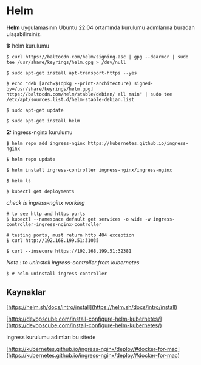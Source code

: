 # Helm
**Helm** uygulamasının Ubuntu 22.04 ortamında kurulumu adımlarına buradan ulaşabilirsiniz.


**1:** helm kurulumu

```shell
$ curl https://baltocdn.com/helm/signing.asc | gpg --dearmor | sudo tee /usr/share/keyrings/helm.gpg > /dev/null

$ sudo apt-get install apt-transport-https --yes

$ echo "deb [arch=$(dpkg --print-architecture) signed-by=/usr/share/keyrings/helm.gpg] https://baltocdn.com/helm/stable/debian/ all main" | sudo tee /etc/apt/sources.list.d/helm-stable-debian.list

$ sudo apt-get update

$ sudo apt-get install helm
```

**2:** ingress-nginx kurulumu

```shell
$ helm repo add ingress-nginx https://kubernetes.github.io/ingress-nginx

$ helm repo update

$ helm install ingress-controller ingress-nginx/ingress-nginx

$ helm ls

$ kubectl get deployments
```

*check is ingress-nginx working*

```shell
# to see http and https ports
$ kubectl --namespace default get services -o wide -w ingress-controller-ingress-nginx-controller

# testing ports, must return http 404 exception
$ curl http://192.168.199.51:31035 

$ curl --insecure https://192.168.199.51:32381
```

*Note : to uninstall ingress-controller from kubernetes*
```shell
$ # helm uninstall ingress-controller
```

## Kaynaklar

[https://helm.sh/docs/intro/install](https://helm.sh/docs/intro/install)

[https://devopscube.com/install-configure-helm-kubernetes/](https://devopscube.com/install-configure-helm-kubernetes/)

ingress kurulumu adımları bu sitede

[https://kubernetes.github.io/ingress-nginx/deploy/#docker-for-mac](https://kubernetes.github.io/ingress-nginx/deploy/#docker-for-mac)
